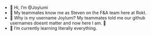 - 👋 Hi, I’m @Joylumi
- 👀 My teammates know me as Steven on the F&A team here at Rokt.
- 🤡 Why is my username Joylumi? My teammates told me our github usernames doesnt matter and now here I am. 🤡
- 🌱 I’m currently learning literally everything.

<!---
Joylumi/Joylumi is a ✨ special ✨ repository because its `README.md` (this file) appears on your GitHub profile.
You can click the Preview link to take a look at your changes.
--->
